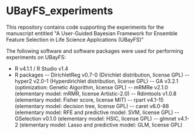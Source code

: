 # UBayFS_experiments

This repository contains code supporting the experiments for the manuscript entitled "A User-Guided Bayesian Framework for Ensemble Feature Selection in Life Science Applications (UBayFS)"

The following software and software packages were used for performing experiments on UBayFS:
- R v4.1.1 / R Studio v1.4
- R packages
-- DirichletReg v0.7-0 (Dirichlet distribution, license GPL)
-- hyper2 v2.0-1 (Hyperdirichlet distribution, license GPL)
-- GA v3.2.1 (optimization: Genetic Algorithm, license GPL)
-- mRMRe v2.1.0 (elementary model: mRMR, license Artistic-2.0)
-- Rdimtools v1.0.8 (elementary model: Fisher score, license MIT)
-- rpart v4.1-15 (elementary model: decision tree, license GPL)
-- caret v6.0-88 (elementary model: RFE and predictive model: SVM, license GPL)
-- GSelection v0.1.0 (elementary model: HSIC, license GPL)
-- glmnet v4.1-2 (elementary model: Lasso and predictive model: GLM, license GPL)
